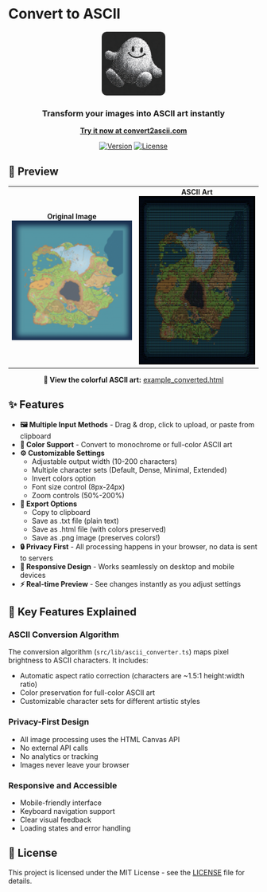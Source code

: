 # Convert to ASCII

<div align="center">
  <img src="public/icon.png" alt="Convert to ASCII Logo" width="128" height="128">
  
  ### Transform your images into ASCII art instantly
  
  [**Try it now at convert2ascii.com**](https://convert2ascii.com/)
  
  [![Version](https://img.shields.io/badge/version-1.0.2-blue.svg)](package.json)
  [![License](https://img.shields.io/badge/license-MIT-green.svg)](LICENSE)
</div>

## 🎨 Preview

<div align="center">
  <table>
    <tr>
      <td align="center">
        <strong>Original Image</strong><br>
        <img src="public/example_original.png" alt="Original" width="400">
      </td>
      <td align="center">
        <strong>ASCII Art</strong><br>
        <img src="public/example_converted.png" alt="Converted to ASCII" width="400">
      </td>
    </tr>
  </table>
  
  <p><strong>🎨 View the colorful ASCII art:</strong> <a href="public/example_converted.html">example_converted.html</a></p>
</div>

## ✨ Features

- **🖼️ Multiple Input Methods** - Drag & drop, click to upload, or paste from clipboard
- **🎨 Color Support** - Convert to monochrome or full-color ASCII art
- **⚙️ Customizable Settings**
  - Adjustable output width (10-200 characters)
  - Multiple character sets (Default, Dense, Minimal, Extended)
  - Invert colors option
  - Font size control (8px-24px)
  - Zoom controls (50%-200%)
- **💾 Export Options**
  - Copy to clipboard
  - Save as .txt file (plain text)
  - Save as .html file (with colors preserved)
  - Save as .png image (preserves colors!)
- **🔒 Privacy First** - All processing happens in your browser, no data is sent to servers
- **📱 Responsive Design** - Works seamlessly on desktop and mobile devices
- **⚡ Real-time Preview** - See changes instantly as you adjust settings


## 🎯 Key Features Explained

### ASCII Conversion Algorithm
The conversion algorithm (`src/lib/ascii_converter.ts`) maps pixel brightness to ASCII characters. It includes:
- Automatic aspect ratio correction (characters are ~1.5:1 height:width ratio)
- Color preservation for full-color ASCII art
- Customizable character sets for different artistic styles

### Privacy-First Design
- All image processing uses the HTML Canvas API
- No external API calls
- No analytics or tracking
- Images never leave your browser

### Responsive and Accessible
- Mobile-friendly interface
- Keyboard navigation support
- Clear visual feedback
- Loading states and error handling

## 📝 License

This project is licensed under the MIT License - see the [LICENSE](LICENSE) file for details.